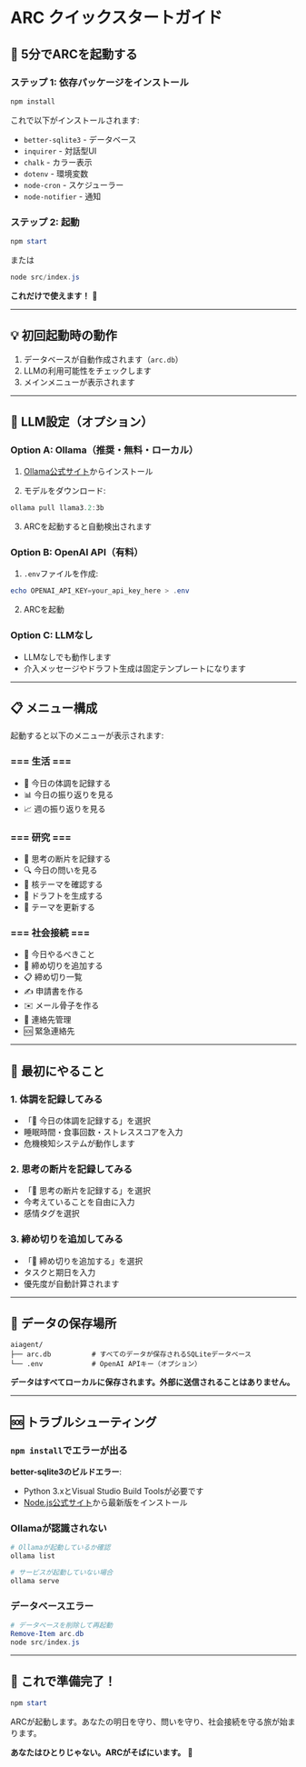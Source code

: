 # ARC クイックスタートガイド

## 🚀 5分でARCを起動する

### ステップ 1: 依存パッケージをインストール

```powershell
npm install
```

これで以下がインストールされます:
- `better-sqlite3` - データベース
- `inquirer` - 対話型UI
- `chalk` - カラー表示
- `dotenv` - 環境変数
- `node-cron` - スケジューラー
- `node-notifier` - 通知

### ステップ 2: 起動

```powershell
npm start
```

または

```powershell
node src/index.js
```

**これだけで使えます！** 🎉

---

## 💡 初回起動時の動作

1. データベースが自動作成されます（`arc.db`）
2. LLMの利用可能性をチェックします
3. メインメニューが表示されます

---

## 🤖 LLM設定（オプション）

### Option A: Ollama（推奨・無料・ローカル）

1. [Ollama公式サイト](https://ollama.ai/)からインストール

2. モデルをダウンロード:
```powershell
ollama pull llama3.2:3b
```

3. ARCを起動すると自動検出されます

### Option B: OpenAI API（有料）

1. `.env`ファイルを作成:
```powershell
echo OPENAI_API_KEY=your_api_key_here > .env
```

2. ARCを起動

### Option C: LLMなし

- LLMなしでも動作します
- 介入メッセージやドラフト生成は固定テンプレートになります

---

## 📋 メニュー構成

起動すると以下のメニューが表示されます:

### === 生活 ===
- 📝 今日の体調を記録する
- 📊 今日の振り返りを見る
- 📈 週の振り返りを見る

### === 研究 ===
- 💭 思考の断片を記録する
- 🔍 今日の問いを見る
- 🌟 核テーマを確認する
- 📄 ドラフトを生成する
- 🔄 テーマを更新する

### === 社会接続 ===
- 🎯 今日やるべきこと
- 📅 締め切りを追加する
- 📋 締め切り一覧
- ✍️ 申請書を作る
- ✉️ メール骨子を作る
- 👥 連絡先管理
- 🆘 緊急連絡先

---

## 🎯 最初にやること

### 1. 体調を記録してみる
- 「📝 今日の体調を記録する」を選択
- 睡眠時間・食事回数・ストレススコアを入力
- 危機検知システムが動作します

### 2. 思考の断片を記録してみる
- 「💭 思考の断片を記録する」を選択
- 今考えていることを自由に入力
- 感情タグを選択

### 3. 締め切りを追加してみる
- 「📅 締め切りを追加する」を選択
- タスクと期日を入力
- 優先度が自動計算されます

---

## 📁 データの保存場所

```
aiagent/
├── arc.db          # すべてのデータが保存されるSQLiteデータベース
└── .env            # OpenAI APIキー（オプション）
```

**データはすべてローカルに保存されます。外部に送信されることはありません。**

---

## 🆘 トラブルシューティング

### `npm install`でエラーが出る

**better-sqlite3のビルドエラー**:
- Python 3.xとVisual Studio Build Toolsが必要です
- [Node.js公式サイト](https://nodejs.org/)から最新版をインストール

### Ollamaが認識されない

```powershell
# Ollamaが起動しているか確認
ollama list

# サービスが起動していない場合
ollama serve
```

### データベースエラー

```powershell
# データベースを削除して再起動
Remove-Item arc.db
node src/index.js
```

---

## 🎉 これで準備完了！

```powershell
npm start
```

ARCが起動します。あなたの明日を守り、問いを守り、社会接続を守る旅が始まります。

**あなたはひとりじゃない。ARCがそばにいます。** 💙
